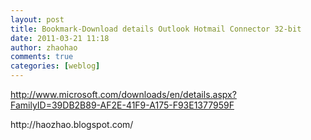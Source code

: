 ```yaml
---
layout: post
title: Bookmark-Download details Outlook Hotmail Connector 32-bit
date: 2011-03-21 11:18
author: zhaohao
comments: true
categories: [weblog]
---
```

<a href="http://www.microsoft.com/downloads/en/details.aspx?FamilyID=39DB2B89-AF2E-41F9-A175-F93E1377959F">http://www.microsoft.com/downloads/en/details.aspx?FamilyID=39DB2B89-AF2E-41F9-A175-F93E1377959F</a>

<div>http://haozhao.blogspot.com/</div>
